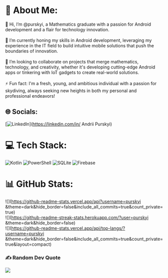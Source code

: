 # 💫 About Me:
👋 Hi, I’m @purskyi, a Mathematics graduate with a passion for Android development and a flair for technology innovation.<br><br>🌱 I’m currently honing my skills in Android development, leveraging my experience in the IT field to build intuitive mobile solutions that push the boundaries of innovation.<br><br>💞️ I’m looking to collaborate on projects that merge mathematics, technology, and creativity, whether it's developing cutting-edge Android apps or tinkering with IoT gadgets to create real-world solutions.<br><br>⚡ Fun fact: I'm a fresh, young, and ambitious individual with a passion for skydiving, always seeking new heights in both my personal and professional endeavors!


## 🌐 Socials:
[![LinkedIn](https://img.shields.io/badge/LinkedIn-%230077B5.svg?logo=linkedin&logoColor=white)](https://linkedin.com/in/ Andrii Purskyi) 

# 💻 Tech Stack:
![Kotlin](https://img.shields.io/badge/kotlin-%237F52FF.svg?style=for-the-badge&logo=kotlin&logoColor=white) ![PowerShell](https://img.shields.io/badge/PowerShell-%235391FE.svg?style=for-the-badge&logo=powershell&logoColor=white) ![SQLite](https://img.shields.io/badge/sqlite-%2307405e.svg?style=for-the-badge&logo=sqlite&logoColor=white) ![Firebase](https://img.shields.io/badge/firebase-%23039BE5.svg?style=for-the-badge&logo=firebase)
# 📊 GitHub Stats:
![](https://github-readme-stats.vercel.app/api?username=purskyi &theme=dark&hide_border=false&include_all_commits=true&count_private=true)<br/>
![](https://github-readme-streak-stats.herokuapp.com/?user=purskyi &theme=dark&hide_border=false)<br/>
![](https://github-readme-stats.vercel.app/api/top-langs/?username=purskyi &theme=dark&hide_border=false&include_all_commits=true&count_private=true&layout=compact)

### ✍️ Random Dev Quote
![](https://quotes-github-readme.vercel.app/api?type=horizontal&theme=dark)

<!-- Proudly created with GPRM ( https://gprm.itsvg.in ) -->
